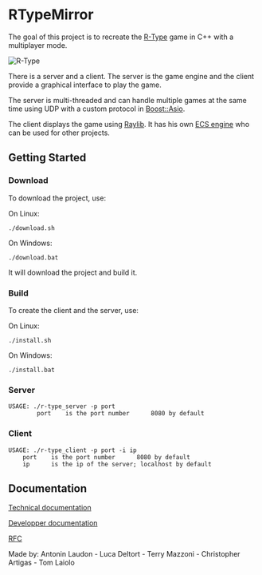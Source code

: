 # RTypeMirror

The goal of this project is to recreate the [R-Type](https://en.wikipedia.org/wiki/R-Type) game in C++ with a multiplayer mode.

![R-Type](https://upload.wikimedia.org/wikipedia/fr/6/64/R-Type_Logo.png)

There is a server and a client. The server is the game engine and the client provide a graphical interface to play the game.

The server is multi-threaded and can handle multiple games at the same time using UDP with a custom protocol in [Boost::Asio](https://www.boost.org/doc/libs/1_66_0/doc/html/boost_asio.html).

The client displays the game using [Raylib](https://www.raylib.com/). It has his own [ECS engine](https://en.wikipedia.org/wiki/Entity_component_system) who can be used for other projects.

## Getting Started

### Download

To download the project, use:

On Linux:

    ./download.sh

On Windows:

    ./download.bat

It will download the project and build it.

### Build

To create the client and the server, use:

On Linux:

    ./install.sh

On Windows:

    ./install.bat

### Server

    USAGE: ./r-type_server -p port
            port    is the port number      8080 by default

### Client

    USAGE: ./r-type_client -p port -i ip
        port    is the port number      8080 by default
        ip      is the ip of the server; localhost by default

## Documentation

<a href="https://terrymazzoni.github.io/RTypeMirror/" target="_blank" rel="noopener">Technical documentation</a>

<a href="https://rtype.gitbook.io/documentation/" target="_blank" rel="noopener">Developper documentation</a>

<a href="https://rtype.gitbook.io/documentation/rfc" target="_blank" rel="noopener">RFC</a>

Made by: Antonin Laudon - Luca Deltort - Terry Mazzoni - Christopher Artigas - Tom Laiolo